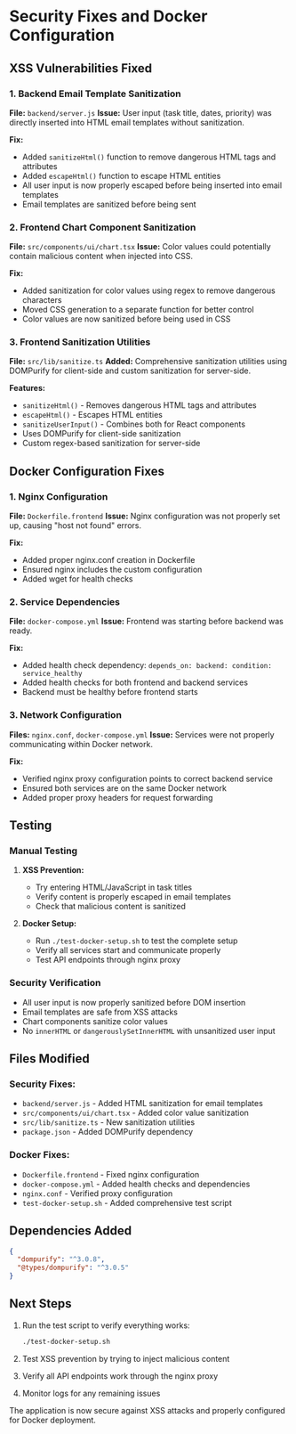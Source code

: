 # Security Fixes and Docker Configuration

## XSS Vulnerabilities Fixed

### 1. Backend Email Template Sanitization
**File:** `backend/server.js`
**Issue:** User input (task title, dates, priority) was directly inserted into HTML email templates without sanitization.

**Fix:**
- Added `sanitizeHtml()` function to remove dangerous HTML tags and attributes
- Added `escapeHtml()` function to escape HTML entities
- All user input is now properly escaped before being inserted into email templates
- Email templates are sanitized before being sent

### 2. Frontend Chart Component Sanitization
**File:** `src/components/ui/chart.tsx`
**Issue:** Color values could potentially contain malicious content when injected into CSS.

**Fix:**
- Added sanitization for color values using regex to remove dangerous characters
- Moved CSS generation to a separate function for better control
- Color values are now sanitized before being used in CSS

### 3. Frontend Sanitization Utilities
**File:** `src/lib/sanitize.ts`
**Added:** Comprehensive sanitization utilities using DOMPurify for client-side and custom sanitization for server-side.

**Features:**
- `sanitizeHtml()` - Removes dangerous HTML tags and attributes
- `escapeHtml()` - Escapes HTML entities
- `sanitizeUserInput()` - Combines both for React components
- Uses DOMPurify for client-side sanitization
- Custom regex-based sanitization for server-side

## Docker Configuration Fixes

### 1. Nginx Configuration
**File:** `Dockerfile.frontend`
**Issue:** Nginx configuration was not properly set up, causing "host not found" errors.

**Fix:**
- Added proper nginx.conf creation in Dockerfile
- Ensured nginx includes the custom configuration
- Added wget for health checks

### 2. Service Dependencies
**File:** `docker-compose.yml`
**Issue:** Frontend was starting before backend was ready.

**Fix:**
- Added health check dependency: `depends_on: backend: condition: service_healthy`
- Added health checks for both frontend and backend services
- Backend must be healthy before frontend starts

### 3. Network Configuration
**Files:** `nginx.conf`, `docker-compose.yml`
**Issue:** Services were not properly communicating within Docker network.

**Fix:**
- Verified nginx proxy configuration points to correct backend service
- Ensured both services are on the same Docker network
- Added proper proxy headers for request forwarding

## Testing

### Manual Testing
1. **XSS Prevention:**
   - Try entering HTML/JavaScript in task titles
   - Verify content is properly escaped in email templates
   - Check that malicious content is sanitized

2. **Docker Setup:**
   - Run `./test-docker-setup.sh` to test the complete setup
   - Verify all services start and communicate properly
   - Test API endpoints through nginx proxy

### Security Verification
- All user input is now properly sanitized before DOM insertion
- Email templates are safe from XSS attacks
- Chart components sanitize color values
- No `innerHTML` or `dangerouslySetInnerHTML` with unsanitized user input

## Files Modified

### Security Fixes:
- `backend/server.js` - Added HTML sanitization for email templates
- `src/components/ui/chart.tsx` - Added color value sanitization
- `src/lib/sanitize.ts` - New sanitization utilities
- `package.json` - Added DOMPurify dependency

### Docker Fixes:
- `Dockerfile.frontend` - Fixed nginx configuration
- `docker-compose.yml` - Added health checks and dependencies
- `nginx.conf` - Verified proxy configuration
- `test-docker-setup.sh` - Added comprehensive test script

## Dependencies Added

```json
{
  "dompurify": "^3.0.8",
  "@types/dompurify": "^3.0.5"
}
```

## Next Steps

1. Run the test script to verify everything works:
   ```bash
   ./test-docker-setup.sh
   ```

2. Test XSS prevention by trying to inject malicious content

3. Verify all API endpoints work through the nginx proxy

4. Monitor logs for any remaining issues

The application is now secure against XSS attacks and properly configured for Docker deployment.